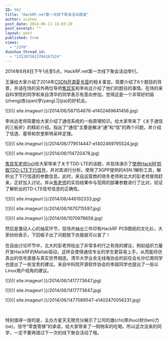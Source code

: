 ```yaml
---
ID: 902
title: "HackRF.net第一次线下聚会活动报道"
author: scateu
post_date: 2014-06-11 15:03:20
post_excerpt: ""
layout: post
published: true
views:
  - "2370"
duoshuo_thread_id:
  - "1312073613704167524"
---
```

2014年6月8日下午1点至5点，HackRF.net第一次线下聚会活动举行。

王康给大家介绍了2014年<a title="与HackRF.net导师一起参加CSDN开源夏令营，5000元激励奖金等你拿" href="http://www.hackrf.net/2014/06/csdn_os_camp/">CSDN开源夏令营</a>的相关事宜。简要介绍了6个题目的背景，并请在场的另外两位导师<a href="http://sdr-x.github.io">焦现军</a>和李尚远介绍了他们的题目的事情。在场的来自科学院的同学和来自清华的同学表示有意向参加，觉得这是一个非常好的锻(zheng)炼(qian)学(yang)习(jia)的好机会。<!--more-->

![]({{ site.imageurl }}/2014/06/587154676-e1402469641456.jpg)

李尚远老师简要给大家介绍了通信系统的一些原理知识。给大家带来了《关于通信的三板斧》的精彩介绍。指出了“通信”主要是解决“通”和“信”的两个问题，并介绍了信道、基带和奈奎斯特采样定理。

![]({{ site.imageurl }}/2014/06/779514447-e1402469795524.jpg) 

![]({{ site.imageurl }}/2014/06/114720478.jpg)

<a href="http://sdr-x.github.io">焦现军老师(jxj)</a>给大家带来了关于TDD-LTE的话题，并现场演示了<a title="完整20MHz带宽LTE信号被HACKRF-20M采样率成功解析" href="http://sdr-x.github.io/%E5%AE%8C%E6%95%B420MHz%E5%B8%A6%E5%AE%BD%E9%85%8D%E7%BD%AELTE%E4%BF%A1%E5%8F%B7%E8%A2%ABHACKRF-19.2M%E9%87%87%E6%A0%B7%E7%8E%87%E6%88%90%E5%8A%9F%E8%A7%A3%E6%9E%90/">使用HackRF抓取TDD-LTE下行信号</a>，并对其进行分析。使用了3GPP提供的ASN.1解析工具，解析出了下行信道的参数信息。此时，来自运营商的晓冬老师和北大的彭老师冒雨赶来，正好加入讨论。并从<a href="http://sdr-x.github.io">焦老师</a>的实验结果中与现网的部署参数进行了比对，验证了解析出的TD-LTE信号信息的正确性。

![]({{ site.imageurl }}/2014/06/446192333.jpg)

![]({{ site.imageurl }}/2014/06/1670715597.jpg) 

![]({{ site.imageurl }}/2014/06/1070978658.jpg)

然后是激动人心的抽奖环节，现场共抽出三件印有HackRF PCB图纸的文化衫，大家纷纷表示，下回板子出了问题脱下衣服就可以查了！

在自由讨论环节中，北大的彭老师给出了非常多的行之有效的建议，例如组织力量开发HackRF的Matlab驱动，这样会使得通信专业的学生更容易上手，从而能将仿真出的信号直接与真实世界相连。清华大学业余无线电协会的前任会长孙忆南同学也提出了一些宝贵的建议。来自中科院开源软件协会的李超同学也提出了一些以Linux用户视角的建议。

![]({{ site.imageurl }}/2014/06/1417773647.jpg)

![]({{ site.imageurl }}/2014/06/1417773647.jpg)

![]({{ site.imageurl }}/2014/06/1477089547-e1402470056231.jpg)

&nbsp;

特别值得一提的是，主办方星天无限充分展示了公司的雄(chi)厚(huo)财(ben)力(se)，信守“零食管够”的承诺，给大家带来了一购物车的吃喝。所以这次没来的同学，一定不要再错过下一次的线下聚会活动了哦。
